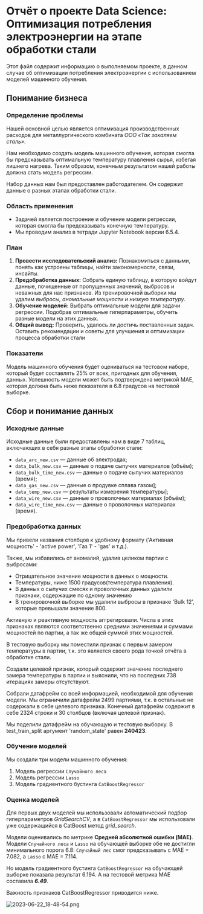 # Отчёт о проекте Data Science: Оптимизация потребления электроэнергии на этапе обработки стали

Этот файл содержит информацию о выполняемом проекте, в данном случае об оптимизации потребления электроэнергии с использованием моделей машинного обучения.

## Понимание бизнеса

### Определение проблемы
Нашей основной целью является оптимизация производственных расходов для металлургического комбината *ООО «Так закаляем сталь»*.

Нам необходимо создать модель машинного обучения, которая смогла бы предсказывать оптимальную температуру плавления сырья, избегая лишнего нагрева. Таким образом, конечным результатом нашей работы должна стать модель регрессии.

Набор данных нам был предоставлен работодателем. Он содержит данные о разных этапах обработки стали.

### Область применения
 - Задачей является построение и обучение модели регрессии, которая смогла бы предсказывать конечную температуру.
 - Мы проводим анализ в тетради Jupyter Notebook версии 6.5.4.

### План
1. **Провести исследовательский анализ:** Познакомиться с данными, понять как устроены таблицы, найти закономерности, связи, инсайты.
2. **Предобработка данных:** Собрать единую таблицу, в которую войдут данные, почищенные от пропущенных значений, выбросов и неважных для нас признаков. Из тренировочной выборки мы удалим *выбросы, аномальные мощности и низкую температуру*.
3. **Обучение моделей:** Выбрать оптимальные модели для задачи регрессии. Подобрав оптимальные гиперпараметры, обучить разные модели на этих данных. 
4. **Общий вывод:** Проверить, удалось ли достичь поставленных задач. Оставить рекомендации и советы для улучшения и оптимизации процесса обработки стали

### Показатели
Модель машинного обучения будет оцениваться на тестовом наборе, который будет составлять 25% от всех, пригодных для обучения, данных. Успешность модели может быть подтверждена метрикой MAE, которая должна быть ниже показателя в 6.8 градусов на тестовой выборке.

## Сбор и понимание данных
### Исходные данные
Исходные данные были предоставлены нам в виде 7 таблиц, включающих в себя разные этапы обработки стали:
- `data_arc_new.csv` — данные об электродах;
- `data_bulk_new.csv` — данные о подаче сыпучих материалов (объём);
- `data_bulk_time_new.csv` *—* данные о подаче сыпучих материалов (время);
- `data_gas_new.csv` — данные о продувке сплава газом];
- `data_temp_new.csv` — результаты измерения температуры];
- `data_wire_new.csv` — данные о проволочных материалах (объём);
- `data_wire_time_new.csv` — данные о проволочных материалах (время).

### Предобработка данных
Мы привели названия столбцов к удобному формату ('Активная мощность' - 'active power', 'Газ 1' - 'gas' и т.д.). 

Также, мы избавились от аномалий, удалив целиком партии с выбросами:
- Отрицательное значение мощности в данных о мощности.
- Температуры, ниже 1500 градусов(температура плавления).
- В данных о сыпучих смесях и проволочных данных удалили признаки, содержащие по одному значению
- В тренировочной выборке мы удалили выбросы в признаке 'Bulk 12', которые превышали значение 800.
    
Активную и реактивную мощность аггрегировали. Числа в этих признаках являются соответственно средними значениями и суммами мощностей по партии, а так же общей суммой этих мощностей.

В тестовую выборку мы поместили признак с первым замером температуры в партии, т.к. это является своего рода точкой отчёта в обработке стали.

Создали целевой признак, который содержит значение последнего замера температуры в партии и выяснили, что на последних 738 итерациях замеры отсутствуют.

Собрали датафрейм со всей информацией, необходимой для обучения модели. Мы ограничили датафрейм 2499 партиями, т.к. в остальные не содержали в себе целевого признака. Конечный датафрейм содержит в себе 2324 строки и 30 столбцов (включая целевой признак).

Мы поделили датафрейм на обучающую и тестовую выборку. В test_train_split аргумент 'random_state' равен **240423**.

### Обучение моделей
Мы создали три модели машинного обучения:
1. Модель регрессии `Случайного леса`
2. Модель регрессии `Lasso`
3. Модель градиентного бустинга `CatBoostRegressor`

### Оценка моделей
Для первых двух моделей мы использовали автоматический подбор гиперпараметров *GridSearchCV*, а в `CatBoostRegressor` мы использовали уже содержащийся в CatBoost метод *grid_search*.

Модели оценивались по метрике **Средней абсолютной ошибки (MAE)**. Модели `Случайного леса` и `Lasso` на обучающей выборке обе не достигли минимального порога 6.8: `Случайный лес` смог предсказывать с MAE = 7.082, а `Lasso` с MAE = 7.114.

Но модель градиентного бустинга `CatBoostRegressor` на обучающей выборке показала результат 6.194. А на тестовой метрика MAE составила ***6.49***.

Важность признаков CatBoostRegressor приводится ниже.

![2023-06-22_18-48-54.png](attachment:2023-06-22_18-48-54.png)
